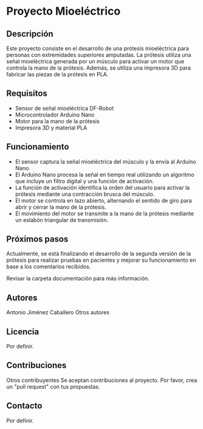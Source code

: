 # Proyecto Mioeléctrico

## Descripción
Este proyecto consiste en el desarrollo de una prótesis mioeléctrica para personas con extremidades superiores amputadas. La prótesis utiliza una señal mioeléctrica generada por un músculo para activar un motor que controla la mano de la prótesis. Además, se utiliza una impresora 3D para fabricar las piezas de la prótesis en PLA. 

## Requisitos
- Sensor de señal mioeléctrica DF-Robot
- Microcontrolador Arduino Nano
- Motor para la mano de la prótesis
- Impresora 3D y material PLA

## Funcionamiento
- El sensor captura la señal mioeléctrica del músculo y la envía al Arduino Nano.
- El Arduino Nano procesa la señal en tiempo real utilizando un algoritmo que incluye un filtro digital y una función de activación.
- La función de activación identifica la orden del usuario para activar la prótesis mediante una contracción brusca del músculo.
- El motor se controla en lazo abierto, alternando el sentido de giro para abrir y cerrar la mano de la prótesis.
- El movimiento del motor se transmite a la mano de la prótesis mediante un eslabón triangular de transmisión.

## Próximos pasos
Actualmente, se está finalizando el desarrollo de la segunda versión de la prótesis para realizar pruebas en pacientes y mejorar su funcionamiento en base a los comentarios recibidos. 

Revisar la carpeta documentación para más información.

## Autores
Antonio Jiménez Caballero
Otros autores

## Licencia
Por definir.

## Contribuciones
Otros contribuyentes
Se aceptan contribuciones al proyecto. Por favor, crea un "pull request" con tus propuestas.

## Contacto
Por definir.
